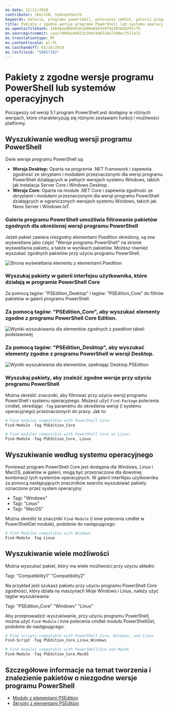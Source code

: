 ```yaml
---
ms.date: 12/11/2018
contributor: JKeithB, SydneyhSmith
keywords: Galeria, programu powershell, polecenie cmdlet, galerii programu PowerShell
title: Pakiety z zgodne wersje programu PowerShell lub systemu operacyjnego
ms.openlocfilehash: 14038aa9b0453e1d06e6587e97da391b56297c75
ms.sourcegitcommit: caac7d098a448232304c9d6728e7340ec7517a71
ms.translationtype: MT
ms.contentlocale: pl-PL
ms.lasthandoff: 03/16/2019
ms.locfileid: "58057182"
---
```

# <a name="packages-with-compatible-powershell-editions-or-operating-systems"></a>Pakiety z zgodne wersje programu PowerShell lub systemów operacyjnych

Począwszy od wersji 5.1 program PowerShell jest dostępny w różnych wersjach, które charakteryzują się różnymi zestawami funkcji i możliwości platformy.

## <a name="searching-by-powershell-edition"></a>Wyszukiwanie według wersji programu PowerShell

Dwie wersje programu PowerShell są:
- **Wersja Desktop:** Oparta na programie .NET Framework i zapewnia zgodność ze skryptami i modułami przeznaczonymi dla wersji programu PowerShell działających w pełnych wersjach systemu Windows, takich jak instalacja Server Core i Windows Desktop.
- **Wersja Core:** Oparta na module .NET Core i zapewnia zgodność ze skryptami i modułami przeznaczonymi dla wersji programu PowerShell działających w ograniczonych wersjach systemu Windows, takich jak Nano Server i Windows IoT.

### <a name="powershell-gallery-allows-you-to-filter-packages-compatible-for-specific-powershell-editions"></a>Galeria programu PowerShell umożliwia filtrowanie pakietów zgodnych dla określonej wersji programu PowerShell

Jeżeli pakiet zawiera niezgodny elementami Psedition określony, są one wyświetlane jako część "Wersje programu PowerShell" na stronie wyświetlania pakietu, a także w wynikach pakietów.
Możesz również wyszukać zgodnych pakietów przy użyciu programu PowerShell.

![Strona wyświetlania elementu z elementami Psedition](../../Images/packagedisplaypagewithpseditions.PNG)

### <a name="search-for-packages-in-the-gallery-ui-that-work-on-powershell-core"></a>Wyszukaj pakiety w galerii interfejsu użytkownika, które działają w programie PowerShell Core

Za pomocą tagów: "PSEdition_Desktop" i tagów: "PSEdition_Core" do filtrów pakietów w galerii programu PowerShell.

### <a name="use-tagspseditioncore-to-search-items-compatible-with-powershell-core-edition"></a>Za pomocą tagów: "PSEdition_Core", aby wyszukać elementy zgodne z programu PowerShell Core Edition.

![Wyniki wyszukiwania dla elementów zgodnych z psedition tabeli podstawowej](../../Images/searchresultswithpseditions.PNG)

### <a name="use-tagspseditiondesktop-to-search-items-compatible-with-powershell-desktop-edition"></a>Za pomocą tagów: "PSEdition_Desktop", aby wyszukać elementy zgodne z programu PowerShell w wersji Desktop.

![Wyniki wyszukiwania dla elementów, spełniając Desktop PSEdition](../../Images/searchresultswithpseditionsdesktop.PNG)

### <a name="search-for-packages-to-find-compatible-editions-using-powershell"></a>Wyszukaj pakiety, aby znaleźć zgodne wersje przy użyciu programu PowerShell
Można określić znaczniki, aby filtrować przy użyciu wersji programu PowerShell i systemu operacyjnego.
Możesz użyć `Find-Package` polecenia cmdlet, określając `-Tag` parametru do określenia wersji (i systemu operacyjnego) przeznaczonych do pracy.
Jak to:

```powershell
# Find modules compatible with PowerShell Core:
Find-Module -Tag PSEdition_Core

# Find modules compatible with PowerShell Core on Linux:
Find-Module -Tag PSEdition_Core, Linux
```

## <a name="searching-by-operating-system"></a>Wyszukiwanie według systemu operacyjnego

Ponieważ program PowerShell Core jest dostępna dla Windows, Linux i MacOS, pakietów w galerii, mogą być przeznaczone dla dowolnej kombinacji tych systemów operacyjnych. W galerii interfejsu użytkownika za pomocą następujących znaczników searchs wyszukiwać pakiety oznaczone przez system operacyjny:

- Tagi: "Windows"
- Tagi: "Linux"
- Tagi: "MacOS"

Można określić te znaczniki `Find-Module` (i inne polecenia cmdlet w PowerShellGet module), podobnie do następującego:

```powershell
# Find Modules compatible with Windows
Find-Module -Tag Linux
```

## <a name="searching-for-multiple-compatibilities"></a>Wyszukiwanie wiele możliwości

Można wyszukać pakiet, który ma wiele możliwości przy użyciu składni:

Tagi: "Compatibility1" "Compatibility2"

Na przykład jeśli szukasz pakietu przy użyciu programu PowerShell Core zgodności, który działa na maszynach Moje Windows i Linux, należy użyć tagów wyszukiwania:

Tagi: "PSEdition_Core" "Windows" "Linux"

Aby przeprowadzić wyszukiwanie, przy użyciu programu PowerShell, można użyć `Find-Module` i inne polecenia cmdlet modułu PowerShellGet, podobnie do następującego:

```powershell
# Find scripts compatible with PowerShell Core, Windows, and Linux
Find-Script -Tag PSEdition_Core,Linux,Windows

# Find modules compatible with PowerSHellCore and MacOS
Find-Module -Tag PSEdition_Core,MacOS
```

## <a name="more-details-on-authoring-and-finding-the-packages-with-compatible-powershell-editions"></a>Szczegółowe informacje na temat tworzenia i znalezienie pakietów o niezgodne wersje programu PowerShell

- [Moduły z elementami PSEdition](../../concepts/module-psedition-support.md)
- [Skrypty z elementami PSEdition](../../concepts/script-psedition-support.md)
